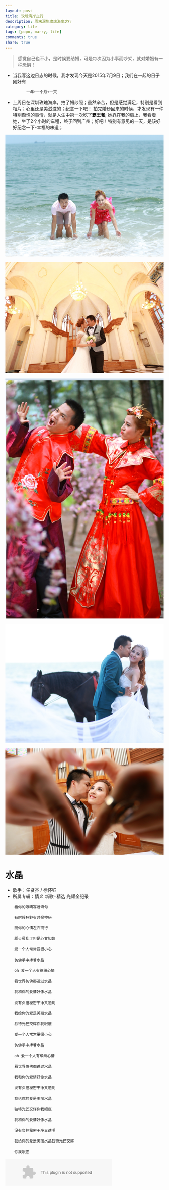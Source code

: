 ```yaml
---
layout: post
title: 玫瑰海岸之行
description: 周末深圳玫瑰海岸之行
category: life
tags: [popo, marry, life]
comments: true
share: true
---
```


> 感觉自己也不小，是时候要结婚，可是每次因为小事而吵架，就对婚姻有一种恐惧！

* 当我写这边日志的时候，我才发现今天是2015年7月9日；我们在一起的日子刚好有

			一年+一个月+一天

* 上周日在深圳玫瑰海岸，拍了婚纱照；虽然辛苦，但是感觉满足，特别是看到相片；心里还是美滋滋的；纪念一下吧！
拍完婚纱回来的时候，才发现有一件特别惭愧的事情，就是人生中第一次吃了**霸王餐**;  她靠在我的肩上，我看着她，坐了2个小时的车程，终于回到广州；好吧！特别有意见的一天，是该好好纪念一下-幸福的味道；

![婚纱照](/images/marry/1.jpg)

<!--more-->

![婚纱照](/images/marry/2.jpg)

![婚纱照](/images/marry/3.jpg)

![婚纱照](/images/marry/4.jpg)

![婚纱照](/images/marry/5.jpg)


# 水晶
- 歌手：任贤齐 / 徐怀钰
- 所属专辑：情义 新歌+精选 光耀全纪录

```java
	看你的眼睛写著诗句
	
	有时候狂野有时候神秘
	
	随你的心情左右而行
	
	脚步虽乱了但是心甘如饴
	
	爱一个人常常要很小心
	
	仿佛手中捧着水晶
	
	oh 爱一个人有缤纷心情
	
	看世界仿佛都透过水晶
	
	我和你的爱情好像水晶
	
	没有负担秘密干净又透明
	
	我给你的爱是美丽水晶
	
	独特光芒交辉你我眼底
	
	爱一个人常常要很小心
	
	仿佛手中捧着水晶
	
	oh 爱一个人有缤纷心情
	
	看世界仿佛都透过水晶
	
	我和你的爱情好像水晶
	
	没有负担秘密干净又透明
	
	我给你的爱是美丽水晶
	
	独特光芒交辉你我眼底
	
	我和你的爱情好像水晶
	
	没有负担秘密干净又透明
	
	我给你的爱是美丽水晶独特光芒交辉
	
	你我眼底
```

<embed src="http://music.163.com/style/swf/widget.swf?sid=144137&type=2&auto=1&width=320&height=66" width="340" height="86"  allowNetworking="all"></embed>


